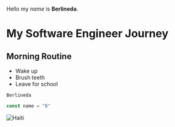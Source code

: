 Hello my *name* is **Berlineda**.
# My Software Engineer Journey
## Morning Routine
- Wake up
- Brush teeth
- Leave for school


```Berlineda```

```js
const name = "B"
```

![Haiti](https://th.bing.com/th/id/OIP._ATpwmL0wHPedGSB3Mf1_gHaFC?w=274&h=187&c=7&r=0&o=5&dpr=1.3&pid=1.7)
